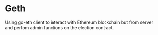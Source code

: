 # Geth
Using go-eth client to interact with Ethereum blockchain but from server and perfom admin functions on the election contract.
